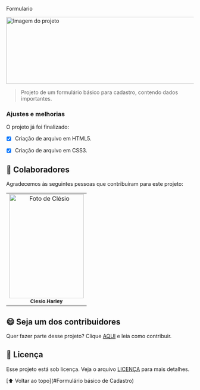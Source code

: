 Formulario

<img src="https://user-images.githubusercontent.com/95729897/150894196-0193f1f7-8d1f-4fbe-91b5-727f03debf7f.PNG" alt="Imagem do projeto" width="800x" height="180px">




> Projeto de um formulário básico para cadastro, contendo dados importantes.

### Ajustes e melhorias

O projeto já foi finalizado:

- [x] Criação de arquivo em HTML5.
- [x] Criação de arquivo em CSS3.



## 🤝 Colaboradores

Agradecemos às seguintes pessoas que contribuíram para este projeto:

<table>
  <tr>
    <td align="center">
      <a href="#">
        <img src="https://user-images.githubusercontent.com/95729897/150895675-c47962b4-62fa-4be0-9c73-7a82abf4ebba.jpg" alt="Foto de Clésio" width="200px" height="280px"><br>
        <sub>
          <b>Clesio Harley</b>
      
  </tr>
</table>


## 😄 Seja um dos contribuidores<br>

Quer fazer parte desse projeto? Clique [AQUI](CONTRIBUTING.md) e leia como contribuir.

## 📝 Licença

Esse projeto está sob licença. Veja o arquivo [LICENÇA](LICENSE.md) para mais detalhes.

[⬆ Voltar ao topo](#Formulário básico de Cadastro)<br>
